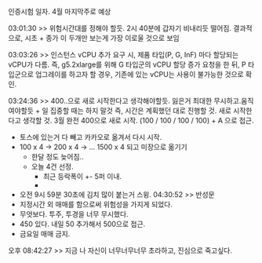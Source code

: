 인증시험 일자. 4월 마지막주로 예상

03:01:30 >> 
위험시간대를 정해야 할듯.
2시 40분에 갑자기 비내리듯 떨어짐.
결과적으로, 시초 + 종가 이 두개만 보는게 가장 이로울 것으로 보임

03:03:26 >>
인스턴스 vCPU 추가 요구 시, 제품 타입(P, G, InF) 마다 할당되는 vCPU가 다름.
즉, g5.2xlarge를 위해 G 타입군의 vCPU 할당 증가 요청을 한 뒤, P 타입군으로 업그레이를 하고자 할 경우,
기존에 있는 vCPU는 사용이 불가능한 것으로 확인.

03:24:36 >>
400..으로 새로 시작한다고 생각해야할듯.
잃은거 최대한 무시하고.움직여야할듯 + 일 집중할 때는 하지 말것
즉, 시간은 계획했던 대로 진행할 것.
새로 시작한다고 생각할 것.
3월 완전 400으로 새로 시작. (100 / 100 / 100 / 100) + A 으로 접근.
- 토스에 있는거 다 빼고 카카오로 옮겨서 다시 시작.
- 100 x 4 -> 200 x 4 -> ... 1500 x 4 되고 미장으로 옮기기
	- 한달 정도 늦어짐..
	- 오늘 4건 선정.
		- 최근 등락폭이 +- 5퍼 이내.
		- 
- 오전 9시 59분 30초에 김치 많이 붙는거 스윙.
04:30:52 >>
반성문
- 지정시간 외 매매를 함으로써 위험성을 가지게 되었다.
- 무엇보다. 투주, 투경을 너무 무시했다.
- 450 있다. 내일 50 추가해서 500으로 접근.
- 금요일 매매 금지.

오후 08:42:27 >> 
지금 나 자신이 너무너무너무 초라하고, 진심으로 죽고싶다.